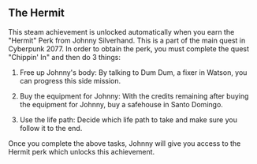 ## The Hermit

This steam achievement is unlocked automatically when you earn the "Hermit" Perk from Johnny Silverhand. This is a part of the main quest in Cyberpunk 2077. In order to obtain the perk, you must complete the quest "Chippin' In" and then do 3 things:

1. Free up Johnny's body: By talking to Dum Dum, a fixer in Watson, you can progress this side mission.

2. Buy the equipment for Johnny: With the credits remaining after buying the equipment for Johnny, buy a safehouse in Santo Domingo.

3. Use the life path: Decide which life path to take and make sure you follow it to the end.

Once you complete the above tasks, Johnny will give you access to the Hermit perk which unlocks this achievement.